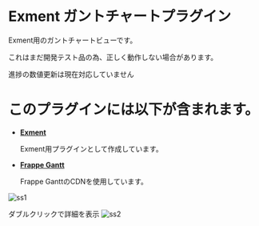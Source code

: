 # Exment ガントチャートプラグイン
Exment用のガントチャートビューです。

これはまだ開発テスト品の為、正しく動作しない場合があります。

進捗の数値更新は現在対応していません

# このプラグインには以下が含まれます。
- **[Exment](https://github.com/exceedone/exment)**

  Exment用プラグインとして作成しています。

- **[Frappe Gantt](https://github.com/frappe/gantt)**

  Frappe GanttのCDNを使用しています。

![ss1](https://github.com/user-attachments/assets/88be1438-4a9d-4534-a6e6-535c0f2b4e36)

ダブルクリックで詳細を表示
![ss2](https://github.com/user-attachments/assets/15dbc500-0ac3-42c3-83cc-b21a7b41d344)


